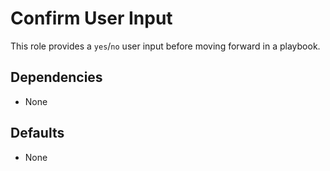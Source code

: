 # Confirm User Input
This role provides a `yes`/`no` user input before moving forward in a playbook.

## Dependencies
* None

## Defaults
* None

